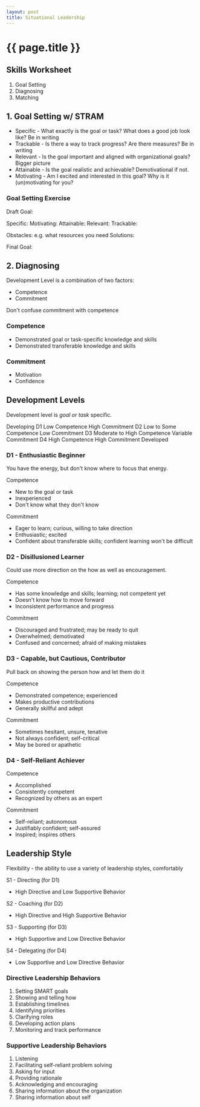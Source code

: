 ```yaml
---
layout: post
title: Situational Leadership
---
```



# {{ page.title }}

## Skills Worksheet

1. Goal Setting
2. Diagnosing
3. Matching

## 1. Goal Setting w/ STRAM

* Specific - What exactly is the goal or task? What does a good job look like? Be in writing
* Trackable - Is there a way to track progress? Are there measures? Be in writing
* Relevant - Is the goal important and aligned with organizational goals? Bigger picture
* Attainable - Is the goal realistic and achievable? Demotivational if not.
* Motivating - Am I excited and interested in this goal? Why is it (un)motivating for you?

### Goal Setting Exercise

Draft Goal:

Specific:
Motivating:
Attainable:
Relevant:
Trackable:

Obstacles: e.g. what resources you need
Solutions:

Final Goal:

## 2. Diagnosing

Development Level is a combination of two factors:

* Competence
* Commitment

Don't confuse commitment with competence

### Competence

* Demonstrated goal or task-specific knowledge and skills
* Demonstrated transferable knowledge and skills

### Commitment

* Motivation
* Confidence

## Development Levels

Development level is *goal or task* specific.

Developing
  D1 Low Competence                 High Commitment
  D2 Low to Some Competence         Low Commitment
  D3 Moderate to High Competence    Variable Commitment
  D4 High Competence                High Commitment
Developed

### D1 - Enthusiastic Beginner

You have the energy, but don't know where to focus that energy.

Competence

* New to the goal or task
* Inexperienced
* Don't know what they don't know

Commitment

* Eager to learn; curious, willing to take direction
* Enthusiastic; excited
* Confident about transferable skills; confident learning won't be difficult

### D2 - Disillusioned Learner

Could use more direction on the how as well as encouragement.

Competence

* Has some knowledge and skills; learning; not competent yet
* Doesn't know how to move forward
* Inconsistent performance and progress

Commitment

* Discouraged and frustrated; may be ready to quit
* Overwhelmed; demotivated
* Confused and concerned; afraid of making mistakes

### D3 - Capable, but Cautious, Contributor

Pull back on showing the person how and let them do it

Competence

* Demonstrated competence; experienced
* Makes productive contributions
* Generally skillful and adept

Commitment

* Sometimes hesitant, unsure, tenative
* Not always confident; self-critical
* May be bored or apathetic

### D4 - Self-Reliant Achiever

Competence

* Accomplished
* Consistently competent
* Recognized by others as an expert

Commitment

* Self-reliant; autonomous
* Justifiably confident; self-assured
* Inspired; inspires others

## Leadership Style

Flexibility - the ability to use a variety of leadership styles, comfortably

S1 - Directing (for D1)
* High Directive and Low Supportive Behavior

S2 - Coaching (for D2)
* High Directive and High Supportive Behavior

S3 - Supporting (for D3)
* High Supportive and Low Directive Behavior

S4 - Delegating (for D4)
* Low Supportive and Low Directive Behavior

### Directive Leadership Behaviors

1. Setting SMART goals
2. Showing and telling how
3. Establishing timelines
4. Identifying priorities
5. Clarifying roles
6. Developing action plans
7. Monitoring and track performance

### Supportive Leadership Behaviors

1. Listening
2. Facilitating self-reliant problem solving
3. Asking for input
4. Providing rationale
5. Acknowledging and encouraging
6. Sharing information about the organization
7. Sharing information about self

